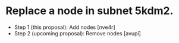 # Replace a node in subnet 5kdm2.

- Step 1 (this proposal): Add nodes [nve4r]
- Step 2 (upcoming proposal): Remove nodes [avupi]
